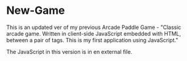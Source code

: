 # New-Game

This is an updated ver of my previous Arcade Paddle Game - "Classic arcade game. Written in client-side JavaScript embedded with HTML, between a pair of <script> and </script> tags. This is my first application using JavaScript."

The JavaScript in this version is in en external file.
